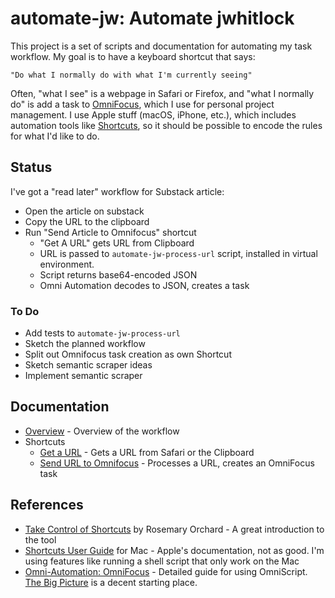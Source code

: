 # automate-jw: Automate jwhitlock

This project is a set of scripts and documentation for automating my task
workflow. My goal is to have a keyboard shortcut that says:

    "Do what I normally do with what I'm currently seeing"

Often, "what I see" is a webpage in Safari or Firefox, and "what I normally do"
is add a task to [OmniFocus][], which I use for personal project management. I
use Apple stuff (macOS, iPhone, etc.), which includes automation tools like
[Shortcuts][], so it should be possible to encode the rules for what I'd like
to do.

[OmniFocus]: https://www.omnigroup.com/omnifocus
[Shortcuts]: https://support.apple.com/guide/shortcuts-mac

## Status

I've got a "read later" workflow for Substack article:

* Open the article on substack
* Copy the URL to the clipboard
* Run "Send Article to Omnifocus" shortcut
    - "Get A URL" gets URL from Clipboard
    - URL is passed to `automate-jw-process-url` script, installed in virtual environment.
    - Script returns base64-encoded JSON
    - Omni Automation decodes to JSON, creates a task

### To Do

* Add tests to `automate-jw-process-url`
* Sketch the planned workflow
* Split out Omnifocus task creation as own Shortcut
* Sketch semantic scraper ideas
* Implement semantic scraper

## Documentation
* [Overview](docs/readme.md) - Overview of the workflow
* Shortcuts
    - [Get a URL](docs/shortcuts/get-a-url.md) - Gets a URL from Safari or the Clipboard
    - [Send URL to Omnifocus](docs/shortcuts/send-url-to-omnifocus.md) - Processes a URL, creates an OmniFocus task

## References
* [Take Control of Shortcuts](https://www.takecontrolbooks.com/shortcuts/) by Rosemary Orchard - A great introduction to the tool
* [Shortcuts User Guide](https://support.apple.com/guide/shortcuts-mac/welcome/mac) for Mac - Apple's documentation, not as good. I'm using features like running a shell script that only work on the Mac
* [Omni-Automation: OmniFocus](https://www.omni-automation.com/omnifocus/) - Detailed guide for using OmniScript. [The Big Picture](https://www.omni-automation.com/omnifocus/big-picture.html) is a decent starting place.

